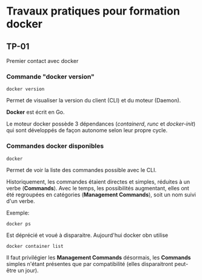 # Travaux pratiques pour formation docker

## TP-01
Premier contact avec docker

### Commande "docker version"
```
docker version
```
Permet de visualiser la version du client (CLI) et du moteur (Daemon).

**Docker** est écrit en Go.

Le moteur docker possède 3 dépendances (*containerd*, *runc* et *docker-init*) qui sont développés de façon autonome selon leur propre cycle.


### Commandes docker disponibles
```
docker
```
Permet de voir la liste des commandes possible avec le CLI.

Historiquement, les commandes étaient directes et simples, réduites à un verbe (**Commands**).
Avec le temps, les possibilités augmentant, elles ont été regroupées en catégories (**Management Commands**), soit un nom suivi d'un verbe.

Exemple: 
```
docker ps
```
Est déprécié et voué à disparaitre. Aujourd'hui docker obn utilise
```
docker container list
```

Il faut privilégier les **Management Commands** désormais, les **Commands** simples n'étant présentes que par compatibilité (elles disparaitront peut-être un jour).



